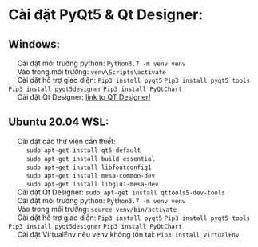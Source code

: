 # Cài đặt PyQt5 & Qt Designer:

## Windows:
&emsp; Cài đặt môi trường python: `Python3.7 -m venv venv` \
&emsp; Vào trong môi trường: `venv\Scripts\activate` \
&emsp; Cài dặt hỗ trợ giao diện: `Pip3 install pyqt5`	`Pip3 install pyqt5 tools`	`Pip3 install pyqt5designer`	`Pip3 install PyQtChart` \
&emsp; Cài đặt Qt Designer: [link to QT Designer!](https://www.qt.io/download-qt-installer)

## Ubuntu 20.04 WSL:
&emsp; Cài đặt các thư viện cần thiết: \
&emsp; &emsp; `sudo apt-get install qt5-default` \
&emsp; &emsp; `sudo apt-get install build-essential` \
&emsp; &emsp; `sudo apt-get install libfontconfig1` \
&emsp; &emsp; `sudo apt-get install mesa-common-dev` \
&emsp; &emsp; `sudo apt-get install libglu1-mesa-dev` \
&emsp; Cài đặt Qt Designer: `sudo apt-get install qttools5-dev-tools` \
&emsp; Cài đặt môi trường python: `Python3.7 -m venv venv` \
&emsp; Vào trong môi trường: `source venv/bin/activate` \
&emsp; Cài dặt hỗ trợ giao diện: `Pip3 install pyqt5`	`Pip3 install pyqt5 tools`	`Pip3 install pyqt5designer`	`Pip3 install PyQtChart` \
&emsp; Cài đặt VirtualEnv nếu venv không tồn tại: `Pip3 install VirtualEnv`
